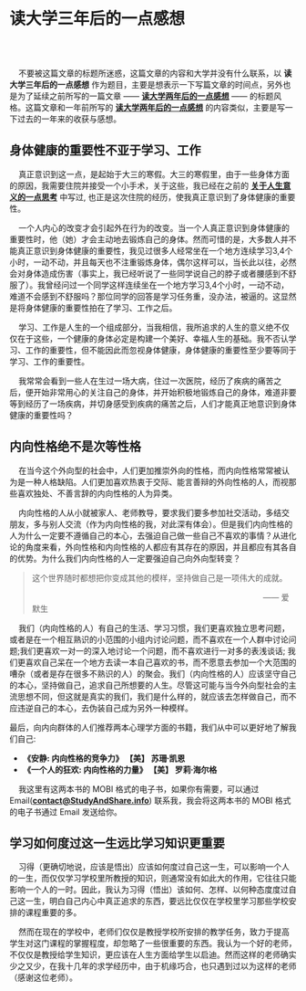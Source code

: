 # 读大学三年后的一点感想       
<!--
2016-07-22
-->
<br /><br />       

&nbsp;&nbsp;&nbsp;&nbsp;不要被这篇文章的标题所迷惑，这篇文章的内容和大学并没有什么联系，以 **读大学三年后的一点感想** 作为题目，主要是想表示一下写篇文章的时间点，另外也是为了延续之前所写的一篇文章 —— **[读大学两年后的一点感想](https://www.studyandshare.info/two_year.html)** —— 的标题风格。这篇文章和一年前所写的 **[读大学两年后的一点感想](https://www.studyandshare.info/two_year.html)** 的内容类似，主要是写一下过去的一年来的收获与感想。                       

## 身体健康的重要性不亚于学习、工作
&nbsp;&nbsp;&nbsp;&nbsp;真正意识到这一点，是起始于大三的寒假。大三的寒假里，由于一些身体方面的原因，我需要住院并接受一个小手术，关于这些，我已经在之前的 **[关于人生意义的一点思考](https://www.studyandshare.info/thinking_about_meaning_of_life.html)** 中写过, 也正是这次住院的经历，使我真正意识到了身体健康的重要性。   
             
&nbsp;&nbsp;&nbsp;&nbsp;一个人内心的改变才会引起外在行为的改变。当一个人真正意识到身体健康的重要性时，他（她）才会主动地去锻炼自己的身体。然而可惜的是，大多数人并不能真正意识到身体健康的重要性，我见过很多人经常坐在一个地方连续学习3,4个小时，一动不动，并且每天也不注重锻炼身体，偶尔这样可以，当长此以往，必然会对身体造成伤害（事实上，我已经听说了一些同学说自己的脖子或者腰感到不舒服了）。我曾经问过一个同学这样连续坐在一个地方学习3,4个小时，一动不动，难道不会感到不舒服吗？那位同学的回答是学习任务重，没办法，被逼的。这显然是将身体健康的重要性拍在了学习、工作之后。              
          
&nbsp;&nbsp;&nbsp;&nbsp;学习、工作是人生的一个组成部分，当我相信，我所追求的人生的意义绝不仅仅在于这些，一个健康的身体必定是构建一个美好、幸福人生的基础。我不否认学习、工作的重要性，但不能因此而忽视身体健康，身体健康的重要性至少要等同于学习、工作的重要性。

&nbsp;&nbsp;&nbsp;&nbsp;我常常会看到一些人在生过一场大病，住过一次医院，经历了疾病的痛苦之后，便开始非常用心的关注自己的身体，并开始积极地锻炼自己的身体，难道非要等到经历了一场疾病，并切身感受到疾病的痛苦之后，人们才能真正地意识到身体健康的重要性吗？

## 内向性格绝不是次等性格
&nbsp;&nbsp;&nbsp;&nbsp;在当今这个外向型的社会中，人们更加推崇外向的性格，而内向性格常常被认为是一种人格缺陷。人们更加喜欢热衷于交际、能言善辩的外向性格的人，而视那些喜欢独处、不善言辞的内向性格的人为异类。              
        
&nbsp;&nbsp;&nbsp;&nbsp;内向性格的人从小就被家人、老师教导，要求我们要多参加社交活动，多结交朋友，多与别人交流（作为内向性格的我，对此深有体会）。但是我们内向性格的人为什么一定要不遵循自己的本心，去强迫自己做一些自己不喜欢的事情？从进化论的角度来看，外向性格和内向性格的人都应有其存在的原因，并且都应有其各自的优势。为什么我们内向性格的人一定要强迫自己向外向型转变？                     
              
             
> 这个世界随时都想把你变成其他的模样，坚持做自己是一项伟大的成就。     
>                          
> &nbsp;&nbsp;&nbsp;&nbsp;&nbsp;&nbsp;&nbsp;&nbsp;&nbsp;&nbsp;&nbsp;&nbsp;&nbsp;&nbsp;&nbsp;&nbsp;&nbsp;&nbsp;&nbsp;&nbsp;&nbsp;&nbsp;&nbsp;&nbsp;&nbsp;&nbsp;&nbsp;&nbsp;&nbsp;&nbsp;&nbsp;&nbsp;&nbsp;&nbsp;&nbsp;&nbsp;&nbsp;&nbsp;&nbsp;&nbsp;&nbsp;&nbsp;&nbsp;&nbsp;&nbsp;&nbsp;&nbsp;&nbsp;&nbsp;&nbsp;&nbsp;&nbsp;&nbsp;&nbsp;&nbsp;&nbsp;&nbsp;&nbsp;&nbsp;&nbsp;&nbsp;&nbsp;&nbsp;&nbsp;&nbsp;&nbsp;&nbsp;&nbsp;&nbsp;&nbsp;&nbsp;&nbsp;&nbsp;&nbsp;&nbsp;&nbsp;&nbsp;&nbsp;&nbsp;&nbsp;&nbsp;&nbsp;&nbsp;&nbsp;&nbsp;&nbsp;&nbsp;&nbsp;&nbsp;&nbsp;&nbsp;&nbsp;&nbsp;&nbsp;&nbsp;&nbsp;&nbsp;&nbsp;&nbsp;&nbsp;&nbsp;&nbsp; —— 爱默生

&nbsp;&nbsp;&nbsp;&nbsp;我们（内向性格的人）有自己的生活、学习习惯，我们更喜欢独立思考问题，或者是在一个相互熟识的小范围的小组内讨论问题，而不喜欢在一个人群中讨论问题;我们更喜欢一对一的深入地讨论一个问题，而不喜欢进行一对多的表浅谈话; 我们更喜欢自己呆在一个地方去读一本自己喜欢的书，而不愿意去参加一个大范围的嘈杂（或者是存在很多不熟识的人）的聚会。我们（内向性格的人）应该坚守自己的本心，坚持做自己，追求自己所想要的人生。尽管这可能与当今外向型社会的主流思想不同，但这就是真实的我们，我们是什么样的，就应该去怎样做自己，而不应违逆自己的本心，去伪装自己成为另外一种模样。                    
              
最后，向内向群体的人们推荐两本心理学方面的书籍，我们从中可以更好地了解我们自己:                  
           
- **《安静: 内向性格的竞争力》   【美】 苏珊∙凯恩**                   
- **《一个人的狂欢: 内向性格的力量》   【美】 罗莉∙海尔格**         

&nbsp;&nbsp;&nbsp;&nbsp;我这里有这两本书的 MOBI 格式的电子书，如果你有需要，可以通过 Email(**<a href="mailto:contact@StudyAndShare.info" target="_blank">contact@StudyAndShare.info</a>**) 联系我，我会将这两本书的 MOBI 格式的电子书通过 Email 发送给你。               

## 学习如何度过这一生远比学习知识更重要
&nbsp;&nbsp;&nbsp;&nbsp;习得（更确切地说，应该是悟出）应该如何度过自己这一生，可以影响一个人的一生，而仅仅学习学校里所教授的知识，则通常没有如此大的作用，它往往只能影响一个人的一时。因此，我认为习得（悟出）该如何、怎样、以何种态度度过自己这一生，明白自己内心中真正追求的东西，要远比仅仅在学校里学习那些学校安排的课程重要的多。                 
                
&nbsp;&nbsp;&nbsp;&nbsp;然而在现在的学校中，老师们仅仅是教授学校所安排的教学任务，致力于提高学生对这门课程的掌握程度，却忽略了一些很重要的东西。我认为一个好的老师，不仅仅是教授给学生知识，更应该在人生方面给学生以启迪。然而这样的老师确实少之又少，在我十几年的求学经历中，由于机缘巧合，也只遇到过以为这样的老师（感谢这位老师）。
